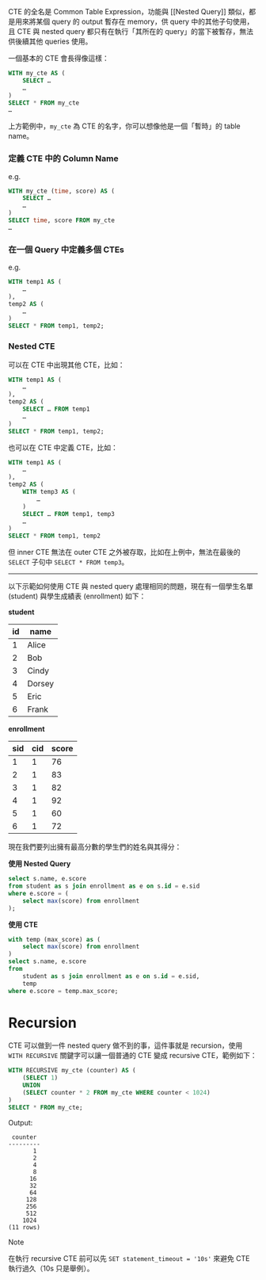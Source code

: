 CTE 的全名是 Common Table Expression，功能與 [[Nested Query]] 類似，都是用來將某個 query 的 output 暫存在 memory，供 query 中的其他子句使用，且 CTE 與 nested query 都只有在執行「其所在的 query」的當下被暫存，無法供後續其他 queries 使用。

一個基本的 CTE 會長得像這樣：

```SQL
WITH my_cte AS (
    SELECT …
    …
)
SELECT * FROM my_cte
…
```

上方範例中，`my_cte` 為 CTE 的名字，你可以想像他是一個「暫時」的 table name。

### 定義 CTE 中的 Column Name

e.g.

```SQL
WITH my_cte (time, score) AS (
    SELECT …
    …
)
SELECT time, score FROM my_cte
…
```

### 在一個 Query 中定義多個 CTEs

e.g.

```SQL
WITH temp1 AS (
    …
),
temp2 AS (
    …
)
SELECT * FROM temp1, temp2;
```

### Nested CTE

可以在 CTE 中出現其他 CTE，比如：

```SQL
WITH temp1 AS (
    …
),
temp2 AS (
    SELECT … FROM temp1
    …
)
SELECT * FROM temp1, temp2;
```

也可以在 CTE 中定義 CTE，比如：

```SQL
WITH temp1 AS (
    …
),
temp2 AS (
    WITH temp3 AS (
        …
    )
    SELECT … FROM temp1, temp3
    …
)
SELECT * FROM temp1, temp2
```

但 inner CTE 無法在 outer CTE 之外被存取，比如在上例中，無法在最後的 `SELECT` 子句中 `SELECT * FROM temp3`。

---

以下示範如何使用 CTE 與 nested query 處理相同的問題，現在有一個學生名單 (student) 與學生成績表 (enrollment) 如下：

**student**

|id|name|
|-|-|
|1|Alice|
|2|Bob|
|3|Cindy|
|4|Dorsey|
|5|Eric|
|6|Frank|

**enrollment**

|sid|cid|score|
|-|-|-|
|1|1|76|
|2|1|83|
|3|1|82|
|4|1|92|
|5|1|60|
|6|1|72|

現在我們要列出擁有最高分數的學生們的姓名與其得分：

**使用 Nested Query**

```SQL
select s.name, e.score
from student as s join enrollment as e on s.id = e.sid
where e.score = (
    select max(score) from enrollment
);
```

**使用 CTE**

```SQL
with temp (max_score) as (
    select max(score) from enrollment
)
select s.name, e.score
from
    student as s join enrollment as e on s.id = e.sid,
    temp
where e.score = temp.max_score;
```

# Recursion

CTE 可以做到一件 nested query 做不到的事，這件事就是 recursion，使用 `WITH RECURSIVE` 關鍵字可以讓一個普通的 CTE 變成 recursive CTE，範例如下：

```SQL
WITH RECURSIVE my_cte (counter) AS (
    (SELECT 1)
    UNION
    (SELECT counter * 2 FROM my_cte WHERE counter < 1024)
)
SELECT * FROM my_cte;
```

Output:

```plaintext
 counter 
---------
       1
       2
       4
       8
      16
      32
      64
     128
     256
     512
    1024
(11 rows)
```

> [!Note]
> 在執行 recursive CTE 前可以先 `SET statement_timeout = '10s'` 來避免 CTE 執行過久（10s 只是舉例）。
